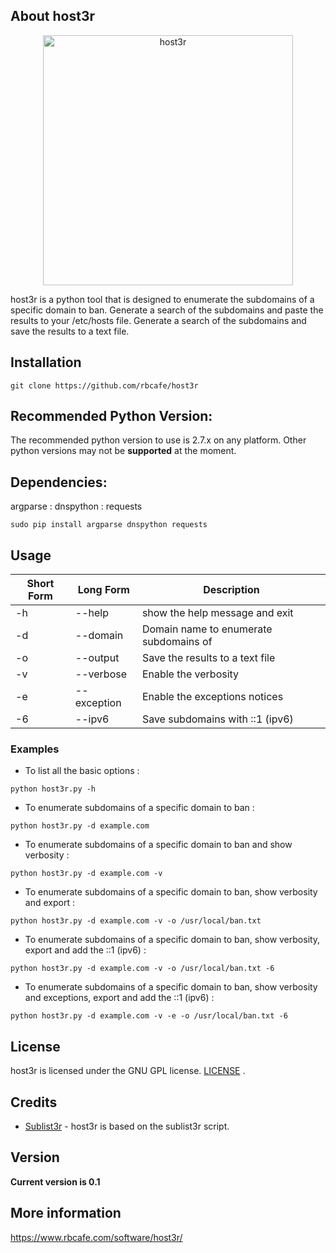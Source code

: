 ## About host3r


<p align="center">
<img src="https://www.rbcafe.com/wp-content/uploads/host3r_python_script.png" alt="host3r" width="400">
</p>

host3r is a python tool that is designed to enumerate the subdomains of a specific domain to ban. Generate a search of the subdomains and paste the results to your /etc/hosts file. Generate a search of the subdomains and save the results to a text file.


## Installation

```
git clone https://github.com/rbcafe/host3r
```

## Recommended Python Version:

The recommended python version to use is 2.7.x on any platform. Other python versions may not be **supported** at the moment.

## Dependencies:

argparse : dnspython : requests

```
sudo pip install argparse dnspython requests
```

## Usage

Short Form    | Long Form     | Description
------------- | ------------- |-------------
-h            | --help        | show the help message and exit
-d            | --domain      | Domain name to enumerate subdomains of
-o            | --output      | Save the results to a text file
-v            | --verbose     | Enable the verbosity
-e            | --exception   | Enable the exceptions notices
-6            | --ipv6        | Save subdomains with ::1 (ipv6)

### Examples

* To list all the basic options :

``python host3r.py -h``

* To enumerate subdomains of a specific domain to ban :

``python host3r.py -d example.com``

* To enumerate subdomains of a specific domain to ban and show verbosity :

``python host3r.py -d example.com -v``

* To enumerate subdomains of a specific domain to ban, show verbosity and export :

``python host3r.py -d example.com -v -o /usr/local/ban.txt``

* To enumerate subdomains of a specific domain to ban, show verbosity, export and add the ::1 (ipv6) :

``python host3r.py -d example.com -v -o /usr/local/ban.txt -6``

* To enumerate subdomains of a specific domain to ban, show verbosity and exceptions, export and add the ::1 (ipv6) :

``python host3r.py -d example.com -v -e -o /usr/local/ban.txt -6``


## License

host3r is licensed under the GNU GPL license. [LICENSE](https://github.com/rbcafe/host3r/blob/master/LICENSE) .

## Credits

* [Sublist3r](https://github.com/aboul3la/) - host3r is based on the sublist3r script.

## Version

**Current version is 0.1**

## More information

https://www.rbcafe.com/software/host3r/
